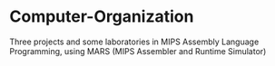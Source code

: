 # Computer-Organization
 Three projects and some laboratories in MIPS Assembly Language Programming, using MARS (MIPS Assembler and Runtime Simulator)

